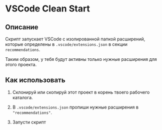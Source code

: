 # VSCode Clean Start

## Описание

Скрипт запускает VSCode с изолированной папкой расширений, которые определены в `.vscode/extensions.json` в секции `recommendations`.  

Таким образом, у тебя будут активны только нужные расширения для этого проекта.

## Как использовать

1. Склонируй или скопируй этот проект в корень твоего рабочего каталога.

2. В `.vscode/extensions.json` пропиши нужные расширения в `"recommendations"`.

3. Запусти скрипт